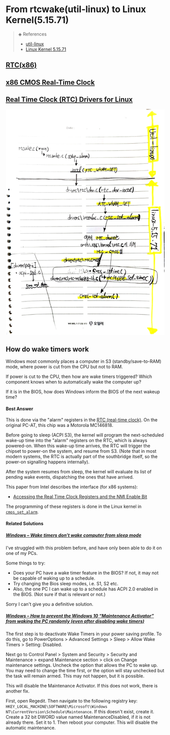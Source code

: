 # From rtcwake(util-linux) to Linux Kernel(5.15.71)
> ◈ References
>
>  - [util-linux](https://github.com/util-linux/util-linux)
>  - [Linux Kernel 5.15.71](https://cdn.kernel.org/pub/linux/kernel/v5.x/linux-5.15.71.tar.xz)



## [RTC(x86)](https://www.cnblogs.com/terrytian88/p/10007496.html)

## [x86 CMOS Real-Time Clock](http://www.coins.tsukuba.ac.jp/~yas/coins/os2-2020/2021-01-20/)

## [Real Time Clock (RTC) Drivers for Linux](https://www.kernel.org/doc/html/v5.16/admin-guide/rtc.html)



![rtcwake](./_media/rtcwake.PNG)



## How do wake timers work

Windows most commonly places a computer in S3 (standby/save-to-RAM) mode, where power is cut from the CPU but not to RAM.

If power is cut to the CPU, then how are wake timers triggered? Which component knows when to automatically wake the computer up?

If it is in the BIOS, how does Windows inform the BIOS of the next wakeup time?



#### Best Answer

This is done via the "alarm" registers in the [RTC (real-time clock)](https://en.wikipedia.org/wiki/Real-time_clock). On the original PC-AT, this chip was a Motorola MC146818.

Before going to sleep (ACPI S3), the kernel will program the next-scheduled wake-up time into the "alarm" registers on the RTC, which is always powered-on. When this wake-up time arrives, the RTC will trigger the chipset to power-on the system, and resume from S3. (Note that in most modern systems, the RTC is actually part of the southbridge itself, so the power-on signalling happens internally).

After the system resumes from sleep, the kernel will evaluate its list of pending wake events, dispatching the ones that have arrived.

This paper from Intel describes the interface (for x86 systems):

- [Accessing the Real Time Clock Registers and the NMI Enable Bit](https://web.archive.org/web/20151017084537/http://www.intel.com/content/www/us/en/intelligent-systems/software/real-time-clock-nmi-enable-paper.html)

The programming of these registers is done in the Linux kernel in [`cmos_set_alarm`](http://lxr.free-electrons.com/source/drivers/rtc/rtc-cmos.c?v=4.1#L329).



#### Related Solutions

##### [Windows – Wake timers don’t wake computer from sleep mode](https://super-unix.com/superuser/wake-timers-dont-wake-computer-from-sleep-mode/)

I've struggled with this problem before, and have only been able to do it on one of my PCs.

Some things to try:

- Does your PC have a wake timer feature in the BIOS? If not, it may not be capable of waking up to a schedule.
- Try changing the Bios sleep modes, i.e. S1, S2 etc.
- Also, the one PC I can wake up to a schedule has ACPI 2.0 enabled in the BIOS. (Not sure if that is relevant or not.)

Sorry I can't give you a definitive solution.



##### [Windows – How to prevent the Windows 10 “Maintenance Activator” from waking the PC randomly (even after disabling wake timers)](https://super-unix.com/superuser/how-to-prevent-the-windows-10-maintenance-activator-from-waking-the-pc-randomly-even-after-disabling-wake-timers/)

The first step is to deactivate Wake Timers in your power saving profile. To do this, go to PowerOptions > Advanced Settings > Sleep > Allow Wake Timers > Setting: Disabled.

Next go to Control Panel > System and Security > Security and Maintenance > expand Maintenance section > click on Change maintenance settings. Uncheck the option that allows the PC to wake up. You may need to change the time first, or the option will stay unchecked but the task will remain armed. This may not happen, but it is possible.

This will disable the Maintenance Activator. If this does not work, there is another fix.

First, open Regedit. Then navigate to the following registry key: `HKEY_LOCAL_MACHINE\SOFTWARE\Microsoft\Windows NT\CurrentVersion\Schedule\Maintenance`. If this doesn't exist, create it. Create a 32 bit DWORD value named MaintenanceDisabled, if it is not already there. Set it to 1. Then reboot your computer. This will disable the automatic maintenance.

